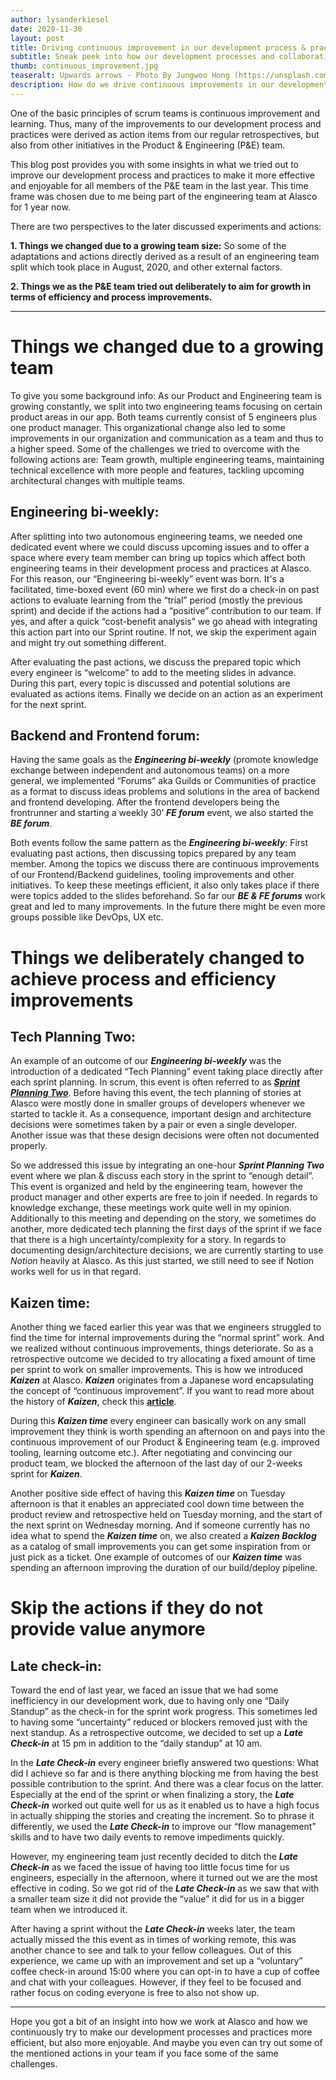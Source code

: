 ```yaml
---
author: lysanderkiesel
date: 2020-11-30
layout: post
title: Driving continuous improvement in our development process & practices
subtitle: Sneak peek into how our development processes and collaboration evolved in the last year
thumb: continuous_improvement.jpg
teaseralt: Upwards arrows - Photo By Jungwoo Hong (https://unsplash.com/@hjwinunsplsh)
description: How do we drive continuous improvements in our development processes and collaboration at Alasco? This article gives you a sneak peek into our practices.
---
```


One of the basic principles of scrum teams is continuous improvement and learning. Thus, many of the improvements to our development process and practices were derived as action items from our regular retrospectives, but also from other initiatives in the Product & Engineering (P&E) team.

This blog post provides you with some insights in what we tried out to improve our development process and practices to make it more effective and enjoyable for all members of the P&E team in the last year. This time frame was chosen due to me being part of the engineering team at Alasco for 1 year now.

There are two perspectives to the later discussed experiments and actions:

**1. Things we changed due to a growing team size:** So some of the adaptations and actions directly derived as a result of an engineering team split which took place in August, 2020, and other external factors.

**2. Things we as the P&E team tried out deliberately to aim for growth in terms of efficiency and process improvements.**

---

# Things we changed due to a growing team

To give you some background info: As our Product and Engineering team is growing constantly, we split into two engineering teams focusing on certain product areas in our app. Both teams currently consist of 5 engineers plus one product manager.
This organizational change also led to some improvements in our organization and communication as a team and thus to a higher speed.  Some of the challenges we tried to overcome with the following actions are: Team growth, multiple engineering teams, maintaining technical excellence with more people and features, tackling upcoming architectural changes with multiple teams.

## Engineering bi-weekly:
After splitting into two autonomous engineering teams, we needed one dedicated event where we could discuss upcoming issues and to offer a space where every team member can bring up topics which affect both engineering teams in their development process and practices at Alasco. For this reason, our “Engineering bi-weekly” event was born. It's a facilitated, time-boxed event (60 min) where we first do a check-in on past actions to evaluate learning from the “trial” period (mostly the previous sprint) and decide if the actions had a “positive” contribution to our team. If yes, and after a quick “cost-benefit analysis” we go ahead with integrating this action part into our Sprint routine. If not, we skip the experiment again and might try out something different.

After evaluating the past actions, we discuss the prepared topic which every engineer is “welcome” to add to the meeting slides in advance. During this part, every topic is discussed and potential solutions are evaluated as actions items. Finally we decide on an action as an experiment for the next sprint.

## Backend and Frontend forum:
Having the same goals as the **_Engineering bi-weekly_** (promote knowledge exchange between independent and autonomous teams) on a more general, we implemented “Forums” aka Guilds or Communities of practice as a format to discuss ideas problems and solutions in the area of backend and frontend developing.
After the frontend developers being the frontrunner and starting a weekly 30’ **_FE forum_** event, we also started the **_BE forum_**.

Both events follow the same pattern as the **_Engineering bi-weekly_**: First evaluating past actions, then discussing topics prepared by any team member. Among the topics we discuss there are continuous improvements of our Frontend/Backend guidelines, tooling improvements and other initiatives. To keep these meetings efficient, it also only takes place if there were topics added to the slides beforehand. So far our **_BE & FE forums_** work great and led to many improvements. In the future there might be even more groups possible like DevOps, UX etc.

# Things we deliberately changed to achieve process and efficiency improvements

## Tech Planning Two:
An example of an outcome of our **_Engineering bi-weekly_** was the introduction of a dedicated “Tech Planning” event taking place directly after each sprint planning. In scrum, this event is often referred to as [**_Sprint Planning Two_**](https://less.works/less/framework/sprint-planning-two). Before having this event, the tech planning of stories at Alasco were mostly done in smaller groups of developers whenever we started to tackle it. As a consequence, important design and architecture decisions were sometimes taken by a pair or even a single developer. Another issue was that these design decisions were often not documented properly.

So we addressed this issue by integrating an one-hour **_Sprint Planning Two_** event where we plan & discuss each story in the sprint to “enough detail”. This event is organized and held by the engineering team, however the product manager and other experts are free to join if needed. In regards to knowledge exchange, these meetings work quite well in my opinion. Additionally to this meeting and depending on the story, we sometimes do another, more dedicated tech planning the first days of the sprint if we face that there is a high uncertainty/complexity for a story. In regards to documenting design/architecture decisions, we are currently starting to use _Notion_ heavily at Alasco. As this just started, we still need to see if Notion works well for us in that regard.

## Kaizen time:
Another thing we faced earlier this year was that we engineers struggled to find the time for internal improvements during the “normal sprint” work. And we realized without continuous improvements, things deteriorate. So as a retrospective outcome we decided to try allocating a fixed amount of time per sprint to work on smaller improvements. This is how we introduced **_Kaizen_** at Alasco. **_Kaizen_** originates from a Japanese word encapsulating the concept of “continuous improvement”. If you want to read more about the history of **_Kaizen_**, check this [**article**](https://www.kanbanchi.com/what-is-kaizen).

During this **_Kaizen time_** every engineer can basically work on any small improvement they think is worth spending an afternoon on and pays into the continuous improvement of our Product & Engineering team (e.g. improved tooling, learning outcome etc.). After negotiating and convincing our product team, we blocked the afternoon of the last day of our 2-weeks sprint for **_Kaizen_**.

Another positive side effect of having this **_Kaizen time_** on Tuesday afternoon is that it enables an appreciated cool down time between the product review and retrospective held on Tuesday morning, and the start of the next sprint on Wednesday morning.
And if someone currently has no idea what to spend the **_Kaizen time_** on, we also created a **_Kaizen Backlog_** as a catalog of small improvements you can get some inspiration from or just pick as a ticket. One example of outcomes of our **_Kaizen time_** was spending an afternoon improving the duration of our build/deploy pipeline.

# Skip the actions if they do not provide value anymore

## Late check-in:
Toward the end of last year, we faced an issue that we had some inefficiency in our development work, due to having only one “Daily Standup” as the check-in for the sprint work progress. This sometimes led to having some “uncertainty” reduced or blockers removed just with the next standup. As a retrospective outcome, we decided to set up a **_Late Check-in_** at 15 pm in addition to the “daily standup” at 10 am.

In the **_Late Check-in_**  every engineer briefly answered two questions: What did I achieve so far and is there anything blocking me from having the best possible contribution to the sprint. And there was a clear focus on the latter.
Especially at the end of the sprint or when finalizing a story, the **_Late Check-in_**  worked out quite well for us as it enabled us to have a high focus in actually shipping the stories and creating the increment. So to phrase it differently, we used the **_Late Check-in_**  to improve our “flow management” skills and to have two daily events to remove impediments quickly.

However, my engineering team just recently decided to ditch the **_Late Check-in_**  as we faced the issue of having too little focus time for us engineers, especially in the afternoon, where it turned out we are the most effective in coding. So we got rid of the **_Late Check-in_**  as we saw that with a smaller team size it did not provide the “value” it did for us in a bigger team when we introduced it.

After having a sprint without the **_Late Check-in_**  weeks later, the team actually missed the this event as in times of working remote, this was another chance to see and talk to your fellow colleagues. Out of this experience, we came up with an improvement and set up a “voluntary” coffee check-in around 15:00 where you can opt-in to have a cup of coffee and chat with your colleagues. However, if they feel to be focused and rather focus on coding everyone is free to also not show up.

---

Hope you got a bit of an insight into how we work at Alasco and how we continuously try to make our development processes and practices more efficient, but also more enjoyable. And maybe you even can try out some of the mentioned actions in your team if you face some of the same challenges.